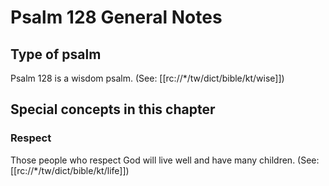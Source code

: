 # Psalm 128 General Notes
## Type of psalm

Psalm 128 is a wisdom psalm. (See: [[rc://*/tw/dict/bible/kt/wise]])

## Special concepts in this chapter

### Respect
Those people who respect God will live well and have many children. (See: [[rc://*/tw/dict/bible/kt/life]])